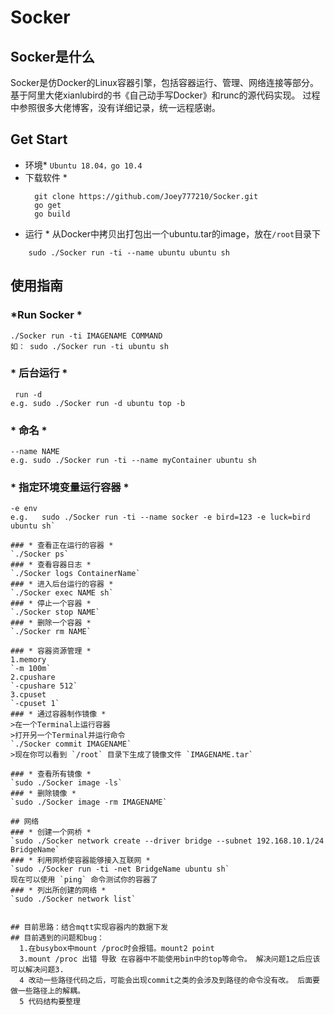 # Socker  
## Socker是什么
  Socker是仿Docker的Linux容器引擎，包括容器运行、管理、网络连接等部分。基于阿里大佬xianlubird的书《自己动手写Docker》和runc的源代码实现。
  过程中参照很多大佬博客，没有详细记录，统一远程感谢。
## Get Start
* 环境*
  `Ubuntu 18.04，go 10.4`
* 下载软件 *
  ```
	git clone https://github.com/Joey777210/Socker.git
	go get
	go build
  ```
* 运行 *
从Docker中拷贝出打包出一个ubuntu.tar的image，放在`/root`目录下  
```
	sudo ./Socker run -ti --name ubuntu ubuntu sh
```

## 使用指南
### *Run Socker *  
```
./Socker run -ti IMAGENAME COMMAND  
如： sudo ./Socker run -ti ubuntu sh
```
### * 后台运行 *
```
 run -d
e.g. sudo ./Socker run -d ubuntu top -b  
```
### * 命名 *  
```
--name NAME
e.g. sudo ./Socker run -ti --name myContainer ubuntu sh    
```
### * 指定环境变量运行容器 *  
```
-e env  
e.g.   sudo ./Socker run -ti --name socker -e bird=123 -e luck=bird ubuntu sh`  

### * 查看正在运行的容器 *  
`./Socker ps`  
### * 查看容器日志 *
`./Socker logs ContainerName`  
### * 进入后台运行的容器 *
`./Socker exec NAME sh`  
### * 停止一个容器 *
`./Socker stop NAME`  
### * 删除一个容器 *
`./Socker rm NAME`  

### * 容器资源管理 *
1.memory  
`-m 100m`  
2.cpushare  
`-cpushare 512`  
3.cpuset   
`-cpuset 1`  
### * 通过容器制作镜像 *
>在一个Terminal上运行容器
>打开另一个Terminal并运行命令
`./Socker commit IMAGENAME`  
>现在你可以看到 `/root` 目录下生成了镜像文件 `IMAGENAME.tar`  

### * 查看所有镜像 *  
`sudo ./Socker image -ls`  
### * 删除镜像 *  
`sudo ./Socker image -rm IMAGENAME`  

## 网络
### * 创建一个网桥 *
`sudo ./Socker network create --driver bridge --subnet 192.168.10.1/24 BridgeName`  
### * 利用网桥使容器能够接入互联网 *
`sudo ./Socker run -ti -net BridgeName ubuntu sh`  
现在可以使用 `ping` 命令测试你的容器了  
### * 列出所创建的网络 *
`sudo ./Socker network list`    


## 目前思路：结合mqtt实现容器内的数据下发  
## 目前遇到的问题和bug：  
  1.在busybox中mount /proc时会报错。mount2 point  
  3.mount /proc 出错 导致 在容器中不能使用bin中的top等命令。 解决问题1之后应该可以解决问题3.
  4 改动一些路径代码之后，可能会出现commit之类的会涉及到路径的命令没有改。 后面要做一些路径上的解耦。  
  5 代码结构要整理  
